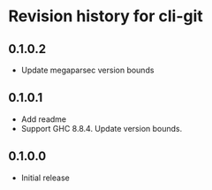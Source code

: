 # Revision history for cli-git

## 0.1.0.2

* Update megaparsec version bounds

## 0.1.0.1

* Add readme
* Support GHC 8.8.4. Update version bounds.

## 0.1.0.0
* Initial release
